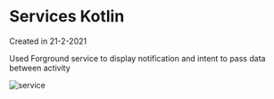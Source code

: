# Services Kotlin

Created in 21-2-2021

Used Forground service to display notification and intent to pass data between activity

![service](https://user-images.githubusercontent.com/28947735/158160408-6116d39c-f3f5-4f43-90aa-ff440b229660.gif)

